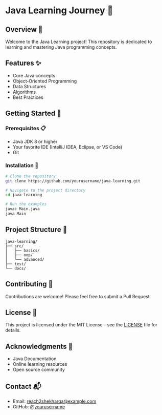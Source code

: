 # Java Learning Journey 🚀

## Overview 📖
Welcome to the Java Learning project! This repository is dedicated to learning and mastering Java programming concepts.

## Features ✨
- Core Java concepts
- Object-Oriented Programming
- Data Structures
- Algorithms
- Best Practices

## Getting Started 🎯

### Prerequisites 📋
- Java JDK 8 or higher
- Your favorite IDE (IntelliJ IDEA, Eclipse, or VS Code)
- Git

### Installation 🔧
```bash
# Clone the repository
git clone https://github.com/yourusername/java-learning.git

# Navigate to the project directory
cd java-learning

# Run the examples
javac Main.java
java Main
```

## Project Structure 📁
```
java-learning/
├── src/
│   ├── basics/
│   ├── oop/
│   └── advanced/
├── test/
└── docs/
```

## Contributing 🤝
Contributions are welcome! Please feel free to submit a Pull Request.

## License 📄
This project is licensed under the MIT License - see the [LICENSE](LICENSE) file for details.

## Acknowledgments 🙏
- Java Documentation
- Online learning resources
- Open source community

## Contact 📬
- Email: reach2shekharqa@example.com
- GitHub: [@yourusername](https://github.com/reach2shekharqa/)



